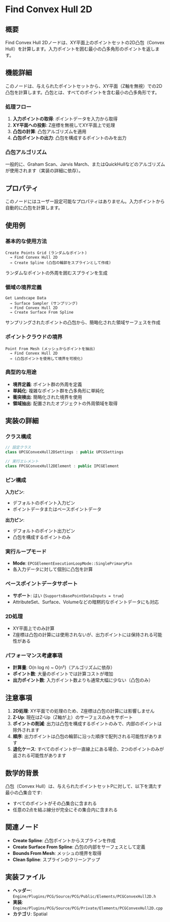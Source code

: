 # Find Convex Hull 2D

## 概要

Find Convex Hull 2Dノードは、XY平面上のポイントセットの2D凸包（Convex Hull）を計算します。入力ポイントを囲む最小の凸多角形のポイントを返します。

## 機能詳細

このノードは、与えられたポイントセットから、XY平面（Z軸を無視）での2D凸包を計算します。凸包とは、すべてのポイントを含む最小の凸多角形です。

### 処理フロー

1. **入力ポイントの取得**: ポイントデータを入力から取得
2. **XY平面への投影**: Z座標を無視してXY平面上で処理
3. **凸包の計算**: 凸包アルゴリズムを適用
4. **凸包ポイントの出力**: 凸包を構成するポイントのみを出力

### 凸包アルゴリズム

一般的に、Graham Scan、Jarvis March、またはQuickHullなどのアルゴリズムが使用されます（実装の詳細に依存）。

## プロパティ

このノードにはユーザー設定可能なプロパティはありません。入力ポイントから自動的に凸包を計算します。

## 使用例

### 基本的な使用方法

```
Create Points Grid (ランダムなポイント)
  → Find Convex Hull 2D
  → Create Spline (凸包の輪郭をスプラインとして作成)
```

ランダムなポイントの外周を囲むスプラインを生成

### 領域の境界定義

```
Get Landscape Data
  → Surface Sampler (サンプリング)
  → Find Convex Hull 2D
  → Create Surface From Spline
```

サンプリングされたポイントの凸包から、簡略化された領域サーフェスを作成

### ポイントクラウドの境界

```
Point From Mesh (メッシュからポイントを抽出)
  → Find Convex Hull 2D
  → (凸包ポイントを使用して境界を可視化)
```

### 典型的な用途

- **境界定義**: ポイント群の外周を定義
- **単純化**: 複雑なポイント群を凸多角形に単純化
- **衝突検出**: 簡略化された境界を使用
- **領域抽出**: 配置されたオブジェクトの外周領域を取得

## 実装の詳細

### クラス構成

```cpp
// 設定クラス
class UPCGConvexHull2DSettings : public UPCGSettings

// 実行エレメント
class FPCGConvexHull2DElement : public IPCGElement
```

### ピン構成

**入力ピン**:
- デフォルトのポイント入力ピン
- ポイントデータまたはベースポイントデータ

**出力ピン**:
- デフォルトのポイント出力ピン
- 凸包を構成するポイントのみ

### 実行ループモード

- **Mode**: `EPCGElementExecutionLoopMode::SinglePrimaryPin`
- 各入力データに対して個別に凸包を計算

### ベースポイントデータサポート

- **サポート**: はい (`SupportsBasePointDataInputs = true`)
- AttributeSet、Surface、Volumeなどの暗黙的なポイントデータにも対応

### 2D処理

- XY平面上でのみ計算
- Z座標は凸包の計算には使用されないが、出力ポイントには保持される可能性がある

### パフォーマンス考慮事項

- **計算量**: O(n log n) ~ O(n²)（アルゴリズムに依存）
- **ポイント数**: 大量のポイントでは計算コストが増加
- **出力ポイント数**: 入力ポイント数よりも通常大幅に少ない（凸包のみ）

## 注意事項

1. **2D処理**: XY平面での処理のため、Z座標は凸包の計算には影響しません
2. **Z-Up**: 現在はZ-Up（Z軸が上）のサーフェスのみをサポート
3. **ポイントの削減**: 出力は凸包を構成するポイントのみで、内部のポイントは除外されます
4. **順序**: 出力ポイントは凸包の輪郭に沿った順序で配列される可能性があります
5. **退化ケース**: すべてのポイントが一直線上にある場合、2つのポイントのみが返される可能性があります

## 数学的背景

凸包（Convex Hull）は、与えられたポイントセットPに対して、以下を満たす最小の凸集合です:
- すべてのポイントがその凸集合に含まれる
- 任意の2点を結ぶ線分が完全にその集合内に含まれる

## 関連ノード

- **Create Spline**: 凸包ポイントからスプラインを作成
- **Create Surface From Spline**: 凸包の内部をサーフェスとして定義
- **Bounds From Mesh**: メッシュの境界を取得
- **Clean Spline**: スプラインのクリーンアップ

## 実装ファイル

- **ヘッダー**: `Engine/Plugins/PCG/Source/PCG/Public/Elements/PCGConvexHull2D.h`
- **実装**: `Engine/Plugins/PCG/Source/PCG/Private/Elements/PCGConvexHull2D.cpp`
- **カテゴリ**: Spatial
